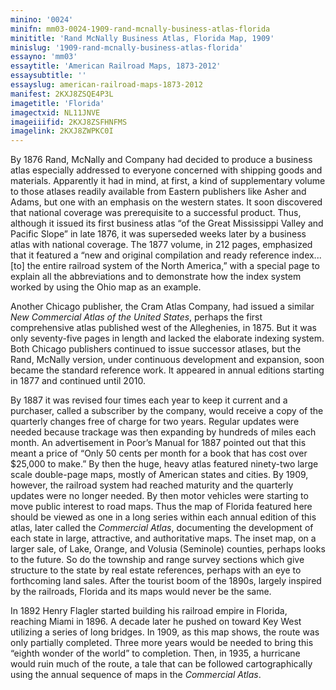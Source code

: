 ```yaml
---
minino: '0024'
minifn: mm03-0024-1909-rand-mcnally-business-atlas-florida
minititle: 'Rand McNally Business Atlas, Florida Map, 1909'
minislug: '1909-rand-mcnally-business-atlas-florida'
essayno: 'mm03'
essaytitle: 'American Railroad Maps, 1873-2012'
essaysubtitle: ''
essayslug: american-railroad-maps-1873-2012
manifest: 2KXJ8ZSQE4P3L
imagetitle: 'Florida'
imagectxid: NL11JNVE
imageiiifid: 2KXJ8ZSFHNFMS
imagelink: 2KXJ8ZWPKC0I
---
```

By 1876 Rand, McNally and Company had decided to produce a business atlas especially addressed to everyone concerned with shipping goods and materials. Apparently it had in mind, at first, a kind of supplementary volume to those atlases readily available from Eastern publishers like Asher and Adams, but one with an emphasis on the western states. It soon discovered that national coverage was prerequisite to a successful product. Thus, although it issued its first business atlas “of the Great Mississippi Valley and Pacific Slope” in late 1876, it was superseded weeks later by a business atlas with national coverage. The 1877 volume, in 212 pages, emphasized that it featured a “new and original compilation and ready reference index...\[to\] the entire railroad system of the North America,” with a special page to explain all the abbreviations and to demonstrate how the index system worked by using the Ohio map as an example. 

Another Chicago publisher, the Cram Atlas Company, had issued a similar _New Commercial Atlas of the United States_, perhaps the first comprehensive atlas published west of the Alleghenies, in 1875. But it was only seventy-five pages in length and lacked the elaborate indexing system. Both Chicago publishers continued to issue successor atlases, but the Rand, McNally version, under continuous development and expansion, soon became the standard reference work. It appeared in annual editions starting in 1877 and continued until 2010. 

By 1887 it was revised four times each year to keep it current and a purchaser, called a subscriber by the company, would receive a copy of the quarterly changes free of charge for two years. Regular updates were needed because trackage was then expanding by hundreds of miles each month. An advertisement in Poorʼs Manual for 1887 pointed out that this meant a price of “Only 50 cents per month for a book that has cost over $25,000 to make.” By then the huge, heavy atlas featured ninety-two large scale double-page maps, mostly of American states and cities. By 1909, however, the railroad system had reached maturity and the quarterly updates were no longer needed. By then motor vehicles were starting to move public interest to road maps. Thus the map of Florida featured here should be viewed as one in a long series within each annual edition of this atlas, later called the _Commercial Atlas_, documenting the development of each state in large, attractive, and authoritative maps. The inset map, on a larger sale, of Lake, Orange, and Volusia (Seminole) counties, perhaps looks to the future. So do the township and range survey sections which give structure to the state by real estate references, perhaps with an eye to forthcoming land sales. After the tourist boom of the 1890s, largely inspired by the railroads, Florida and its maps would never be the same. 

In 1892 Henry Flagler started building his railroad empire in Florida, reaching Miami in 1896. A decade later he pushed on toward Key West utilizing a series of long bridges. In 1909, as this map shows, the route was only partially completed. Three more years would be needed to bring this “eighth wonder of the world” to completion. Then, in 1935, a hurricane would ruin much of the route, a tale that can be followed cartographically using the annual sequence of maps in the _Commercial Atlas_.

